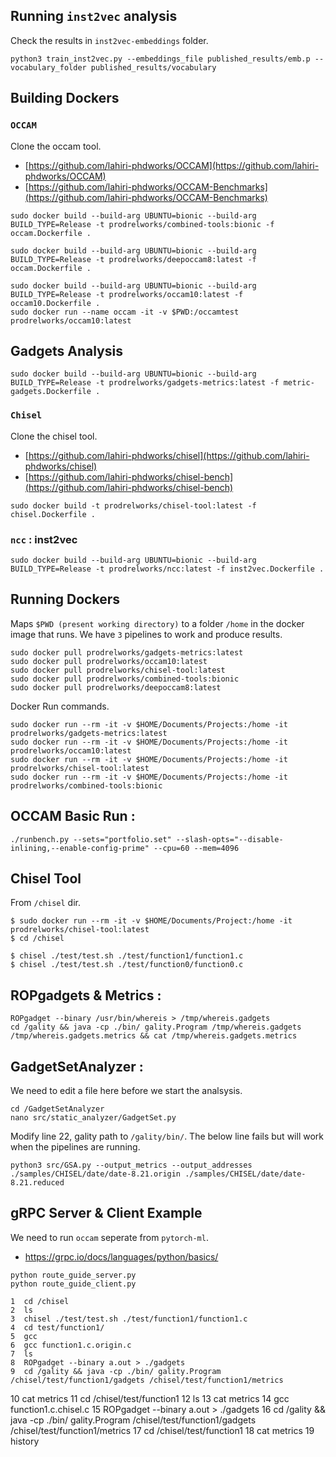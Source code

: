 ## Running `inst2vec` analysis

Check the results in ```inst2vec-embeddings``` folder. 

```
python3 train_inst2vec.py --embeddings_file published_results/emb.p --vocabulary_folder published_results/vocabulary 
```

## Building Dockers

### `OCCAM`

Clone the occam tool. 

- [https://github.com/lahiri-phdworks/OCCAM](https://github.com/lahiri-phdworks/OCCAM)
- [https://github.com/lahiri-phdworks/OCCAM-Benchmarks](https://github.com/lahiri-phdworks/OCCAM-Benchmarks)

```
sudo docker build --build-arg UBUNTU=bionic --build-arg BUILD_TYPE=Release -t prodrelworks/combined-tools:bionic -f occam.Dockerfile .
```

```
sudo docker build --build-arg UBUNTU=bionic --build-arg BUILD_TYPE=Release -t prodrelworks/deepoccam8:latest -f occam.Dockerfile .
```

```
sudo docker build --build-arg UBUNTU=bionic --build-arg BUILD_TYPE=Release -t prodrelworks/occam10:latest -f occam10.Dockerfile .
sudo docker run --name occam -it -v $PWD:/occamtest prodrelworks/occam10:latest
```

## Gadgets Analysis 

```
sudo docker build --build-arg UBUNTU=bionic --build-arg BUILD_TYPE=Release -t prodrelworks/gadgets-metrics:latest -f metric-gadgets.Dockerfile .
```

### `Chisel`

Clone the chisel tool. 

- [https://github.com/lahiri-phdworks/chisel](https://github.com/lahiri-phdworks/chisel)
- [https://github.com/lahiri-phdworks/chisel-bench](https://github.com/lahiri-phdworks/chisel-bench)

```
sudo docker build -t prodrelworks/chisel-tool:latest -f chisel.Dockerfile .
```

### `ncc` : inst2vec 

```
sudo docker build --build-arg UBUNTU=bionic --build-arg BUILD_TYPE=Release -t prodrelworks/ncc:latest -f inst2vec.Dockerfile .
```

## Running Dockers

Maps ```$PWD (present working directory)``` to a folder ```/home``` in the docker image that runs. We have ```3``` pipelines to work and produce results. 

```
sudo docker pull prodrelworks/gadgets-metrics:latest
sudo docker pull prodrelworks/occam10:latest
sudo docker pull prodrelworks/chisel-tool:latest
sudo docker pull prodrelworks/combined-tools:bionic
sudo docker pull prodrelworks/deepoccam8:latest
```

Docker Run commands. 

```
sudo docker run --rm -it -v $HOME/Documents/Projects:/home -it prodrelworks/gadgets-metrics:latest
sudo docker run --rm -it -v $HOME/Documents/Projects:/home -it prodrelworks/occam10:latest
sudo docker run --rm -it -v $HOME/Documents/Projects:/home -it prodrelworks/chisel-tool:latest
sudo docker run --rm -it -v $HOME/Documents/Projects:/home -it prodrelworks/combined-tools:bionic
```

## OCCAM Basic Run : 

```
./runbench.py --sets="portfolio.set" --slash-opts="--disable-inlining,--enable-config-prime" --cpu=60 --mem=4096
```

## Chisel Tool 

From ```/chisel``` dir.

```
$ sudo docker run --rm -it -v $HOME/Documents/Project:/home -it prodrelworks/chisel-tool:latest
$ cd /chisel
```

```
$ chisel ./test/test.sh ./test/function1/function1.c
$ chisel ./test/test.sh ./test/function0/function0.c
```

## ROPgadgets & Metrics : 

```
ROPgadget --binary /usr/bin/whereis > /tmp/whereis.gadgets
cd /gality && java -cp ./bin/ gality.Program /tmp/whereis.gadgets /tmp/whereis.gadgets.metrics && cat /tmp/whereis.gadgets.metrics
```

## GadgetSetAnalyzer : 

We need to edit a file here before we start the analsysis. 

```
cd /GadgetSetAnalyzer
nano src/static_analyzer/GadgetSet.py 
```
Modify line 22, gality path to ```/gality/bin/```. The below line fails but will work when the pipelines are running. 

```
python3 src/GSA.py --output_metrics --output_addresses ./samples/CHISEL/date/date-8.21.origin ./samples/CHISEL/date/date-8.21.reduced 
```

## gRPC Server & Client Example

We need to run ```occam``` seperate from ```pytorch-ml```. 

- https://grpc.io/docs/languages/python/basics/

```
python route_guide_server.py
python route_guide_client.py
```


    1  cd /chisel
    2  ls
    3  chisel ./test/test.sh ./test/function1/function1.c
    4  cd test/function1/
    5  gcc 
    6  gcc function1.c.origin.c 
    7  ls
    8  ROPgadget --binary a.out > ./gadgets
    9  cd /gality && java -cp ./bin/ gality.Program /chisel/test/function1/gadgets /chisel/test/function1/metrics
   10  cat metrics
   11  cd /chisel/test/function1
   12  ls
   13  cat metrics 
   14  gcc function1.c.chisel.c 
   15  ROPgadget --binary a.out > ./gadgets
   16  cd /gality && java -cp ./bin/ gality.Program /chisel/test/function1/gadgets /chisel/test/function1/metrics
   17  cd /chisel/test/function1
   18  cat metrics
   19  history
